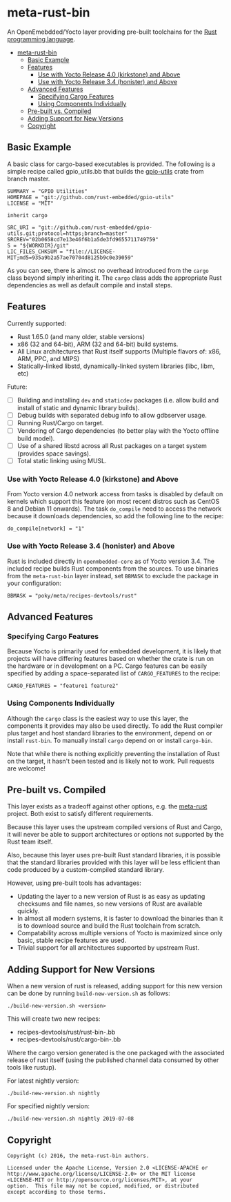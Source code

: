 meta-rust-bin
=============

An OpenEmebdded/Yocto layer providing pre-built toolchains for the
[Rust programming language](https://www.rust-lang.org).

<!-- toc -->

- [meta-rust-bin](#meta-rust-bin)
  - [Basic Example](#basic-example)
  - [Features](#features)
    - [Use with Yocto Release 4.0 (kirkstone) and Above](#use-with-yocto-release-40-kirkstone-and-above)
    - [Use with Yocto Release 3.4 (honister) and Above](#use-with-yocto-release-34-honister-and-above)
  - [Advanced Features](#advanced-features)
    - [Specifying Cargo Features](#specifying-cargo-features)
    - [Using Components Individually](#using-components-individually)
  - [Pre-built vs. Compiled](#pre-built-vs-compiled)
  - [Adding Support for New Versions](#adding-support-for-new-versions)
  - [Copyright](#copyright)

<!-- tocstop -->


## Basic Example

A basic class for cargo-based executables is provided. The following is a
simple recipe called gpio_utils.bb that builds the [gpio-utils](https://github.com/rust-embedded/gpio-utils)
crate from branch master.

```bitbake
SUMMARY = "GPIO Utilities"
HOMEPAGE = "git://github.com/rust-embedded/gpio-utils"
LICENSE = "MIT"

inherit cargo

SRC_URI = "git://github.com/rust-embedded/gpio-utils.git;protocol=https;branch=master"
SRCREV="02b0658cd7e13e46f6b1a5de3fd9655711749759"
S = "${WORKDIR}/git"
LIC_FILES_CHKSUM = "file://LICENSE-MIT;md5=935a9b2a57ae70704d8125b9c0e39059"
```

As you can see, there is almost no overhead introduced from the `cargo` class
beyond simply inheriting it. The `cargo` class adds the appropriate Rust
dependencies as well as default compile and install steps.


## Features

Currently supported:

  * Rust 1.65.0 (and many older, stable versions)
  * x86 (32 and 64-bit), ARM (32 and 64-bit) build systems.
  * All Linux architectures that Rust itself supports (Multiple flavors of:
    x86, ARM, PPC, and MIPS)
  * Statically-linked libstd, dynamically-linked system libraries (libc, libm,
    etc)

Future:

  * [ ] Building and installing `dev` and `staticdev` packages (i.e. allow build
    and install of static and dynamic library builds).
  * [ ] Debug builds with separated debug info to allow gdbserver usage.
  * [ ] Running Rust/Cargo on target.
  * [ ] Vendoring of Cargo dependencies (to better play with the Yocto offline
    build model).
  * [ ] Use of a shared libstd across all Rust packages on a target system
    (provides space savings).
  * [ ] Total static linking using MUSL.

### Use with Yocto Release 4.0 (kirkstone) and Above

From Yocto version 4.0 network access from tasks is disabled by default on
kernels which support this feature (on most recent distros such as CentOS 8 and
Debian 11 onwards). The task `do_compile` need to access the network because it
downloads dependencies, so add the following line to the recipe:

```bitbake
do_compile[network] = "1"
```

### Use with Yocto Release 3.4 (honister) and Above

Rust is included directly in `openmbedded-core` as of Yocto version 3.4. The
included recipe builds Rust components from the sources. To use binaries from
the `meta-rust-bin` layer instead, set `BBMASK` to exclude the package in your
configuration:

```bitbake
BBMASK = "poky/meta/recipes-devtools/rust"
```

## Advanced Features

### Specifying Cargo Features

Because Yocto is primarily used for embedded development, it is likely that
projects will have differing features based on whether the crate is run on the
hardware or in development on a PC. Cargo features can be easily specified by
adding a space-separated list of `CARGO_FEATURES` to the recipe:

```bitbake
CARGO_FEATURES = "feature1 feature2"
```

### Using Components Individually

Although the `cargo` class is the easiest way to use this layer, the components
it provides may also be used directly. To add the Rust compiler plus target and
host standard libraries to the environment, depend on or install `rust-bin`. To
manually install `cargo` depend on or install `cargo-bin`.

Note that while there is nothing explicitly preventing the installation of Rust
on the target, it hasn't been tested and is likely not to work. Pull requests
are welcome!


## Pre-built vs. Compiled

This layer exists as a tradeoff against other options, e.g. the
[meta-rust](https://github.com/meta-rust) project. Both exist to satisfy
different requirements.

Because this layer uses the upstream compiled versions of Rust and Cargo, it
will never be able to support architectures or options not supported by the
Rust team itself.

Also, because this layer uses pre-built Rust standard libraries, it is possible
that the standard libraries provided with this layer will be less efficient
than code produced by a custom-compiled standard library.

However, using pre-built tools has advantages:

  * Updating the layer to a new version of Rust is as easy as updating
    checksums and file names, so new versions of Rust are available quickly.
  * In almost all modern systems, it is faster to download the binaries than it
    is to download source and build the Rust toolchain from scratch.
  * Compatability across multiple versions of Yocto is maximized since only
    basic, stable recipe features are used.
  * Trivial support for all architectures supported by upstream Rust.

## Adding Support for New Versions

When a new version of rust is released, adding support for this new version can
be done by running `build-new-version.sh` as follows:

    ./build-new-version.sh <version>

This will create two new recipes:
 - recipes-devtools/rust/rust-bin-<version>.bb
 - recipes-devtools/rust/cargo-bin-<date>.bb

 Where the cargo version generated is the one packaged with the associated
 release of rust itself (using the published channel data consumed by other
 tools like rustup).

For latest nightly version:

    ./build-new-version.sh nightly
    
For specified nightly version:
    
    ./build-new-version.sh nightly 2019-07-08
    

## Copyright

```
Copyright (c) 2016, the meta-rust-bin authors.

Licensed under the Apache License, Version 2.0 <LICENSE-APACHE or
http://www.apache.org/license/LICENSE-2.0> or the MIT license
<LICENSE-MIT or http://opensource.org/licenses/MIT>, at your
option.  This file may not be copied, modified, or distributed
except according to those terms.
```

